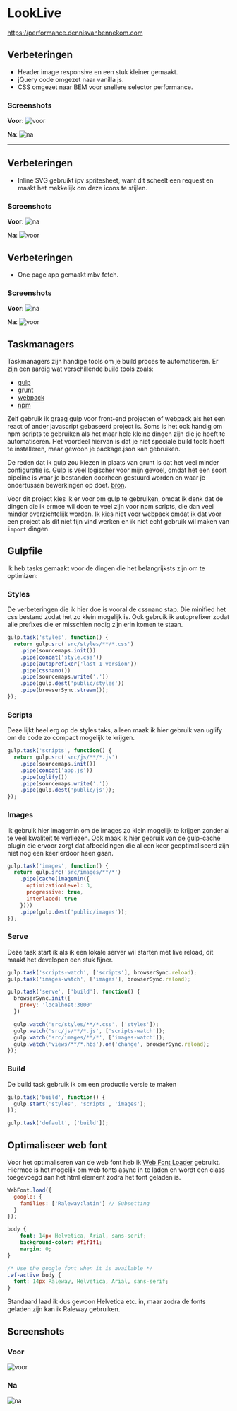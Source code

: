 # LookLive

https://performance.dennisvanbennekom.com

## Verbeteringen
- Header image responsive en een stuk kleiner gemaakt.
- jQuery code omgezet naar vanilla js.
- CSS omgezet naar BEM voor snellere selector performance.

### Screenshots
**Voor**:
![voor](screenshots/voor.png)

**Na**:
![na](screenshots/na.png)

***

## Verbeteringen
- Inline SVG gebruikt ipv spritesheet, want dit scheelt een request en maakt het makkelijk om deze icons te stijlen.

### Screenshots
**Voor**:
![na](screenshots/na.png)

**Na**:
![voor](screenshots/na-svg.png)

## Verbeteringen
- One page app gemaakt mbv fetch.

### Screenshots
**Voor**:
![na](screenshots/na-svg.png)

**Na**:
![voor](screenshots/na-webapp.png)


## Taskmanagers

Taskmanagers zijn handige tools om je build proces te automatiseren. Er zijn een aardig wat verschillende build tools zoals:
- [gulp](http://gulpjs.com/)
- [grunt](http://gruntjs.com/)
- [webpack](https://webpack.github.io/)
- [npm](https://docs.npmjs.com/misc/scripts)

Zelf gebruik ik graag gulp voor front-end projecten of webpack als het een react of ander javascript gebaseerd project is. Soms is het ook handig om npm scripts te gebruiken als het maar hele kleine dingen zijn die je hoeft te automatiseren. Het voordeel hiervan is dat je niet speciale build tools hoeft te installeren, maar gewoon je package.json kan gebruiken.

De reden dat ik gulp zou kiezen in plaats van grunt is dat het veel minder configuratie is. Gulp is veel logischer voor mijn gevoel, omdat het een soort pipeline is waar je bestanden doorheen gestuurd worden en waar je ondertussen bewerkingen op doet. [bron](https://medium.com/@preslavrachev/gulp-vs-grunt-why-one-why-the-other-f5d3b398edc4).

Voor dit project kies ik er voor om gulp te gebruiken, omdat ik denk dat de dingen die ik ermee wil doen te veel zijn voor npm scripts, die dan veel minder overzichtelijk worden. Ik kies niet voor webpack omdat ik dat voor een project als dit niet fijn vind werken en ik niet echt gebruik wil maken van `import` dingen.

## Gulpfile

Ik heb tasks gemaakt voor de dingen die het belangrijksts zijn om te optimizen:

### Styles

De verbeteringen die ik hier doe is vooral de cssnano stap. Die minified het css bestand zodat het zo klein mogelijk is. Ook gebruik ik autoprefixer zodat alle prefixes die er misschien nodig zijn erin komen te staan.

```js
gulp.task('styles', function() {
  return gulp.src('src/styles/**/*.css')
    .pipe(sourcemaps.init())
    .pipe(concat('style.css'))
    .pipe(autoprefixer('last 1 version'))
    .pipe(cssnano())
    .pipe(sourcemaps.write('.'))
    .pipe(gulp.dest('public/styles'))
    .pipe(browserSync.stream());
});
```

### Scripts

Deze lijkt heel erg op de styles taks, alleen maak ik hier gebruik van uglify om de code zo compact mogelijk te krijgen.

```js
gulp.task('scripts', function() {
  return gulp.src('src/js/**/*.js')
    .pipe(sourcemaps.init())
    .pipe(concat('app.js'))
    .pipe(uglify())
    .pipe(sourcemaps.write('.'))
    .pipe(gulp.dest('public/js'));
});
```

### Images 

Ik gebruik hier imagemin om de images zo klein mogelijk te krijgen zonder al te veel kwaliteit te verliezen. Ook maak ik hier gebruik van de gulp-cache plugin die ervoor zorgt dat afbeeldingen die al een keer geoptimaliseerd zijn niet nog een keer erdoor heen gaan. 

```js
gulp.task('images', function() {
  return gulp.src('src/images/**/*')
    .pipe(cache(imagemin({
      optimizationLevel: 3,
      progressive: true,
      interlaced: true
    })))
    .pipe(gulp.dest('public/images'));
});
```

### Serve

Deze task start ik als ik een lokale server wil starten met live reload, dit maakt het developen een stuk fijner.

```js
gulp.task('scripts-watch', ['scripts'], browserSync.reload);
gulp.task('images-watch', ['images'], browserSync.reload);

gulp.task('serve', ['build'], function() {
  browserSync.init({
    proxy: 'localhost:3000'
  })

  gulp.watch('src/styles/**/*.css', ['styles']);
  gulp.watch('src/js/**/*.js', ['scripts-watch']);
  gulp.watch('src/images/**/*', ['images-watch']);
  gulp.watch('views/**/*.hbs').on('change', browserSync.reload);
});
```

### Build

De build task gebruik ik om een productie versie te maken

```js
gulp.task('build', function() {
  gulp.start('styles', 'scripts', 'images');
});

gulp.task('default', ['build']);
```

## Optimaliseer web font

Voor het optimaliseren van de web font heb ik [Web Font Loader](https://github.com/typekit/webfontloader) gebruikt. Hiermee is het mogelijk om web fonts async in te laden en wordt een class toegevoegd aan het html element zodra het font geladen is.

```js
WebFont.load({
  google: {
    families: ['Raleway:latin'] // Subsetting
  }
});
```

```css
body {
    font: 14px Helvetica, Arial, sans-serif;
    background-color: #f1f1f1;
    margin: 0;
}

/* Use the google font when it is available */
.wf-active body {
  font: 14px Raleway, Helvetica, Arial, sans-serif;
}
```

Standaard laad ik dus gewoon Helvetica etc. in, maar zodra de fonts geladen zijn kan ik Raleway gebruiken.

## Screenshots

### Voor
![voor](voor.png)

### Na
![na](na.png)
